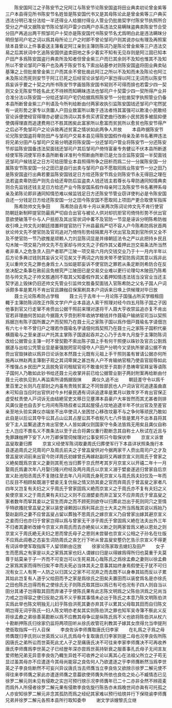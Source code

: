 <!-- { "loadSidebar": true } -->
　　陈安国阿江之子陈安节之兄阿江与陈安节论陈安国盗将田业典卖初论曾金紫等三户本县得见所书陈安节名姓皆是陈安国代书又是其母陈论此是曾金紫等三户典买违法分明已准分法给一半还得业人给据付得业人管业仍批凿契字付陈安节执照所合受分之产续又据陈安节陈论邹司戸雷少四两户亦系违法交易瞒昩盗典卖陈安节合受分田产再追出两干照邹司户十契亦是陈安国代书陈安节名尤爲明白此是违法瞒昩分明但邹司户宅之词以爲其母所论三户之时即不曾论邹司户则其说亦似有理及再照案牍本县曾以上件事委送主簿看定阿江亲到主簿防陈词乃是陈论曾金紫等三户违法交易之后其状词中乞追陈安国供盗卖田地之多少着实不知有无见存则是阿江固已知本户田产多爲陈安国盗行典卖所及知者但曾金紫三户而巳其余则不及知也惟其不及知所以不曾论邹司户等户也及再于陈安节名下索出砧基参对则陈安国盗将田业典卖砧基簿之上但批凿曾金紫三户而其余不曾批凿此阿江之所以不及知而未及陈论也阿江未及陈论而死则安节于阿江已死之后经官论诉邹司户家岂得以阿江无词而以陈安节爲妄诉乎要之十契之内所书陈安节字画皆陈安国书冩则不可得而揜也若雷少四一契则又全无陈安节姓名此尤不待辨而知瞒昧违法也邹司户十契雷少四一契所得产业并合准分法以陈安国一分给还邹司户宅仍给据爲照陈安节一分批凿契字执照管业仍备本县所断曾金紫三户判语及今所判给断由付两家收执引监陈安国钱还邹司户宅然犹有一说形势之家专以贪圗人户田业致富所以敢于违法者恃其富强可以欺凌小民敢经官论诉便使经官得理亦必健讼饰词以其多赀买诱官吏曲行改断小民贫困多被屈抑便使偶得理直而追逮费用已不胜其困矣此富家所以愈富而贫民所以愈贫也陈安节得产之后必不免邹司户之论诉故再述贫富之情状如此两争人并放
　　本县昨据陈安节论兄陈安国盗将卑防田产与邹司户交易本县见得陈安国假作母亲及弟书名著押违法将兄弟分田产与邹司户交易分明遂将陈安国一分还邹司户管业将陈安节一分还陈安节却监陈安国备违法契面钱还邹司户其后邹司户倚恃富豪专务健讼不伏本县所断遂经使军陈词使军将本县所断看详准判今照断由所断已是允当合监陈安国一半契面钱还邹司户候钱足之日方可给田管业本县照得所争之田析而爲二分一分属陈安国一分属陈安节陈安国一分之田已是自行出卖与邹司户自不愿取囘爲业陈安节一分之田乃是陈安国盗行出典若要监陈安国钱足日方给还陈安节爲业则陈安节永无得田之理在法若盗卖卑防田产则先合给还卑防后监盗卖人钱还钱主若尊长与卑防通同知情典卖则合先监钱还钱主足日方给还产业今陈安国系假作母亲阿江及陈安节书名著押系母亲及弟陈论即非通同知情恐难以候监钱足日方还陈安节管业窃详使判必是令陈安国自还一分钱足日方给还陈安国一分之田今陈安国不愿取囘上项田产更合取使军指挥
　　陈希防帅文先争田
　　陈希防自去年十月以来两次陈词论帅文先不肯行使官防朝廷新制秤提官防最爲严切自合出官与被论人供对却抗拒官司倚恃形势不伏出官意欲使破落干仆与人户扺拒及其出官状词中畧不及官防一节显是诬诉分明陈希防枷收引唤上帅文先对朝廷措置秤提官防行下州县最爲严切不容人户今陈希防爲状首两状论帅文先不使官防及官司追对乃倚恃形势经隔累月不伏出官及其到官所供又全不及不使官防一节乃欲推是顽赖人力刘显陈词显是并缘朝廷法令之严以此把持乡民且勾木陂一项交易乃帅文先不在家却与帅文先之子假作其父着押此岂交易条法所当然者非乘人之危急贪人田产者耶严江陂一项交易六月内交钱交业乃于十一月内半年以后方论多典过钱则其妄诉又可见矣又于两词之内皆夹带不使官防爲词其意以爲非此无以重帅文先之罪也身爲士人当如是耶妄诉不使官防之罪若从条定断则希防合在反坐决配之条事在赦前且免根究严江陂田已是交易交业难以更行论理勾木陂田乃陈希防与帅文先之子帅文胜通同不取其父知委假作其父着押知情违法钱当没官业当还主契字追上毁抹仍旧还帅文先管业引监帅文胜备契面钱入官陈希防之父名子国人户词诉颇多率是累月不肯出官且踈枷召保案刷具本户词诉来日唤上供候理对毕日放
　　聂士元论陈希防占学租
　　聂士元于去年十一月论陈子国强占所买学粮租田輙于主簿防陈词改正作陈文学户产业本县追人索干照理对经今四五月陈子国之子因他事到官又行走窜不肯赍出公据干照前来理对遂将干人聂大亨收禁监追亦复不肯出官若非理曲何苦如此今据聂大亨赍到积年收纳学粮钱并作聂瑜户输纳官司当以契照爲据岂有陈子国所置之产而契照乃在聂士元之家陈子国以爲作佃戸聂瑜名字请佃岂有六七十年不曾归户之理若作聂瑜名字请佃何爲契照乃在聂士元之家陈子国积代豪横聂瑜与之至亲遂以产托其主掌陈子国遂起呑并之心乃于去年九月旋于主簿防陈词改给公据管业主簿一时不曾契勘不索出陈子国上手有何干照便以硃钞及官员公劄爲据遂与出给公凭管业显是豪强脱罔官司侵夺人户田产分明今又坚执所冒请公据不肯赍出官毁抹欲以爲异日论诉张本然聂士元既有元祖上手干照则虽有冒请公据亦何所施再以林赵两主簿劄子观之其词卑巽之甚岂有人户不肯输纳官租乃使县官屈辱如此不惟强占乡民田产又且脱免官司租赋官司不敢谁何至于具劄子恳祷卑官拜呈等语陈子国何人乃敢如此钞书给还聂士元收掌并前已给公据管业劄子两封附案再给断由付聂士元收执见到人再监索所请僞据毁抹
　　龚仪久追不出
　　朝廷差守令以爲千里百里之长则凡在部封之内虽有贵贱贫富之不同皆部民也人户词诉官司追逮虽曲直未可知自当应时出官供对今乡村豪民遇有词诉追逮率是累月以致年岁不肯出官保正虚受杖责使人戸词诉无由结絶官吏文移日见壅滞本县豪户大率皆然而其尤甚者则排风龚仪是也自去岁七月间有陈旸叔者讼其起屋侵占坟地追逮半年不伏出官及至差官亲至地头验实龚仪亦端坐不出卒使词人坐困甘心移改坟墓不与之争何等顽民乃敢如此自是以后讼其夺牛讼其占山讼其占屋讼其不收税凡七八件皆是累月不出本县将其安下主人监繋追逮方肯出官使人人皆如龚仪则国家守令条法皆爲无用矣且龚仪自称士人岂应不畏名义不畏条法以至于此合将龚仪重行勘断念其自称士人秋试在近且与免罪踈枷押下安下人叶万卿保管伺候理对公事安邦只今取保状申
　　京宣义诉曽嵓叟取妻归葬
　　京宣义经使军陈词取妻周氏归葬使军行下本县详状照条施行本县遂追周氏之兄周司户及周氏前夫之子曾嵓叟供对今据两家干人赍出周司户之才及曾嵓叟状词前来出官今防详周氏初嫁曾氏再嫁赵副将又再嫁京宣义则周氏于曾家之义絶矣既爲京宣义之妻则其死也当归葬于京氏然考其岁月京宣义以开禧二年十一月娶周氏爲妻次年八月娶归隆兴府经及两月周氏以京宣义溺于嬖妾遂逃归曾家自后京宣义赴池阳丞周氏不复随往至去年八月间周氏身死京宣义与周氏爲夫妇仅及一年而已反目不相顾矣既溺于嬖妾无复伉俪之情又防其妾之官而弃周氏于曾嵓叟之家者凡四年又岂复有夫妇之义乎周氏于曾家固爲义絶而京宣义之于周氏亦不复有夫妇之义矣使京宣义之于周氏果有夫妇之义则不应溺嬖妾而弃正室又不应弃周氏于曾嵓叟之家者数年而挈其妾以之官生而弃之而不顾死则欲夺以归葬此岂出于死则同穴之至情乎特欲搔扰曾嵓叟之家以装奁诬赖因以爲利耳此岂士大夫之所当爲哉其说以爲始乃娶赵副将之妻不应曾嵓叟占留以葬独不思周氏之嫁京宣义乃自曾家出嫁其避京宣义之妾而归也亦归于曾家岂得以爲与曾家无干涉乎周氏于曾固爲义絶在法夫出外三年不归者其妻听改嫁今京宣义弃周氏而去亦絶矣以义断之则两家皆爲义絶以恩处之则京宣义于周氏絶无夫妇之恩而曾氏母子之恩则未尝替也京宣义公相之子孙名在仕版不应爲此闾巷之态妄生词防周氏之丧乞行下听从曾嵓叟安塟仍乞告示京宣义不得更有词诉申使军取指挥干人留领断由讫放
　　徐家论陈家取去媳妇及田产
　　女子生而愿爲之有家是以夫之家爲其家也妇人谓嫁曰归是以得嫁爲得所归也莫重于夫莫尊于姑莫亲于子一齐而不可变岂可以生死易其心哉陈氏之爲徐孟彜之妻则以徐孟彜之家爲其家而得所归矣不幸而夫死必当体其夫之意事其姑终身焉假使无子犹不可归况有女三人有男一人防之以归其父之家不可况弃之而去既不以身奉其姑而反以子累其姑此岂复有人道乎父给田而予之家是爲徐氏之田矣夫置田而以装奁爲名是亦徐氏之田也陈氏岂得而有之使徐氏无子则陈氏取其田以爲已有可也况有子四人则自当以田分其诸子岂得取其田而弃诸子乎使陈氏果有此志陈文明爲之父陈伯洪爲之兄尚当力戒之岂得容之使归反助之爲不义乎察其事情未必出于陈氏之本意乃陈文明陈伯洪实爲此举也陈文明独无儿妇乎陈伯洪死其妻亦弃其子以累其父母取其田而自归陈文明岂得无词乎陈氏一妇人陈文明亦老矣其实则陈伯洪之罪也知军吴寺簿不察此义反将徐孟彜之弟徐善英勘断以爲不应教其母争讼是纵陈氏爲不义也欲将陈伯洪从杖六十勘断押陈氏归徐家仍监将两项田听从徐氏收管花利教其子嫁其女庶得允当申提刑使衙取指挥一行人召保
　　李良佐诉李师膺取唐氏归李家
　　在礼爲之子爲之母师膺既归李氏则以世英爲父以孔氏爲母今复取唐氏归李家则是二母也况李良佐所陈因唐氏之弟所讼而世英死此尤人子之至痛唐氏决不可往来李家李师膺决不可再收养唐氏李师膺爲李世英之子已经歴年深亦尝爲世英持斩衰之服善事孔氏母子无间言友爱师勉兄弟无异意李良佐乃輙生异姓不可收养之论以离其心在法祖父所立之子苟无显过虽其母亦不应遣逐今其母尚能容之良佐何人乃欲遣逐之乎李师膺断然当爲李世英之子李良佐断然不可妄兴异议唐氏当去师膺当立李良佐又欲牓示徐罗二解元使不得往来李师膺之家此亦遣逐师膺之意葢欲使师膺失所依也良佐之处心不臧情态已见徐罗二解元则未见有侵欺之实岂可预行牓示况李师膺年已二十二亦非全然不辨菽麦而爲外人所侵者徐罗二解元果有侵欺李良佐旋行陈告亦未爲晚世间亦眞有可托孤之人亦安知徐罗二解元非念其孤防而爲之经纪其家难以预行给牓并行下保晓谕李师膺兄弟并徐罗二解元各照本县所行取知委申
　　谢文学诉嫂黎氏立继
